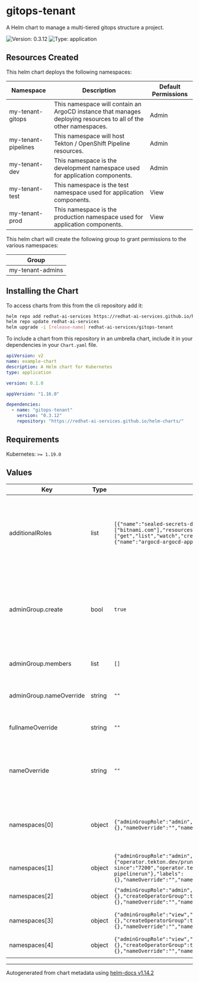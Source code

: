 # gitops-tenant

A Helm chart to manage a multi-tiered gitops structure a project.

![Version: 0.3.12](https://img.shields.io/badge/Version-0.3.12-informational?style=flat-square) ![Type: application](https://img.shields.io/badge/Type-application-informational?style=flat-square)

## Resources Created

This helm chart deploys the following namespaces:

| Namespace | Description | Default Permissions |
| ----------- | ----------- | ----------- |
| my-tenant-gitops | This namespace will contain an ArgoCD instance that manages deploying resources to all of the other namespaces. | Admin |
| my-tenant-pipelines   | This namespace will host Tekton / OpenShift Pipeline resources. | Admin |
| my-tenant-dev   | This namespace is the development namespace used for application components. | Admin |
| my-tenant-test   | This namespace is the test namespace used for application components. | View |
| my-tenant-prod   | This namespace is the production namespace used for application components. | View |

This helm chart will create the following group to grant permissions to the various namespaces:

| Group |
| ----- |
| my-tenant-admins |

## Installing the Chart

To access charts from this from the cli repository add it:

```sh
helm repo add redhat-ai-services https://redhat-ai-services.github.io/helm-charts/
helm repo update redhat-ai-services
helm upgrade -i [release-name] redhat-ai-services/gitops-tenant
```

To include a chart from this repository in an umbrella chart, include it in your dependencies in your `Chart.yaml` file.

```yaml
apiVersion: v2
name: example-chart
description: A Helm chart for Kubernetes
type: application

version: 0.1.0

appVersion: "1.16.0"

dependencies:
  - name: "gitops-tenant"
    version: "0.3.12"
    repository: "https://redhat-ai-services.github.io/helm-charts/"
```

## Requirements

Kubernetes: `>= 1.19.0`

## Values

| Key | Type | Default | Description |
|-----|------|---------|-------------|
| additionalRoles | list | `[{"name":"sealed-secrets-deployer","rules":[{"apiGroups":["bitnami.com"],"resources":["sealedsecrets"],"verbs":["get","list","watch","create","update","patch","delete"]}],"subject":{"name":"argocd-argocd-application-controller"}}]` | Additional roles to apply to the application controller service account in all namespaces managed by ArgoCD |
| adminGroup.create | bool | `true` | Enable the creation of the admin group.  If creation is disabled, an existing group can still be specified with the nameOverride. |
| adminGroup.members | list | `[]` | List of users to be added to the adminGroup |
| adminGroup.nameOverride | string | `""` | String to override the name of the admin group |
| fullnameOverride | string | `""` | String to fully override fullname template |
| nameOverride | string | `""` | String to partially override fullname template (will maintain the release name) |
| namespaces[0] | object | `{"adminGroupRole":"admin","annotations":{},"labels":{},"nameOverride":"","nameSuffix":"gitops","role":"gitops"}` | GitOps namespace configuration for managing objects in all tenant namespaces |
| namespaces[1] | object | `{"adminGroupRole":"admin","annotations":{"operator.tekton.dev/prune.keep-since":"7200","operator.tekton.dev/prune.resources":"taskrun, pipelinerun"},"labels":{},"nameOverride":"","nameSuffix":"pipelines","role":"pipelines"}` | Pipelines namespace for executing pipelines |
| namespaces[2] | object | `{"adminGroupRole":"admin","annotations":{},"createOperatorGroup":true,"labels":{},"nameOverride":"","nameSuffix":"dev","role":"dev"}` | Dev application namespace |
| namespaces[3] | object | `{"adminGroupRole":"view","annotations":{},"createOperatorGroup":true,"labels":{},"nameOverride":"","nameSuffix":"test","role":"test"}` | Test application namespace |
| namespaces[4] | object | `{"adminGroupRole":"view","annotations":{},"createOperatorGroup":true,"labels":{},"nameOverride":"","nameSuffix":"prod","role":"prod"}` | Prod application namespace |

----------------------------------------------
Autogenerated from chart metadata using [helm-docs v1.14.2](https://github.com/norwoodj/helm-docs/releases/v1.14.2)
